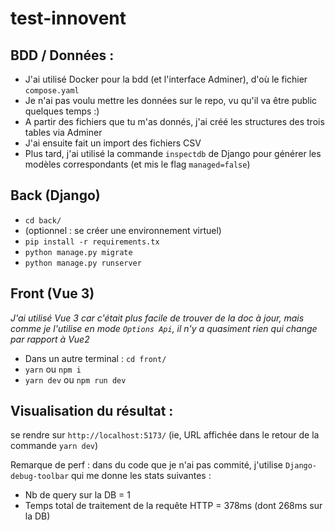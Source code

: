 # test-innovent

## BDD / Données :

- J'ai utilisé Docker pour la bdd (et l'interface Adminer), d'où le fichier `compose.yaml`
- Je n'ai pas voulu mettre les données sur le repo, vu qu'il va être public quelques temps :)
- A partir des fichiers que tu m'as donnés, j'ai créé les structures des trois tables via Adminer
- J'ai ensuite fait un import des fichiers CSV
- Plus tard, j'ai utilisé la commande `inspectdb` de Django pour générer les modèles correspondants (et mis
  le flag `managed=false`)

## Back (Django)

- `cd back/`
- (optionnel : se créer une environnement virtuel)
- `pip install -r requirements.tx`
- `python manage.py migrate`
- `python manage.py runserver`

## Front (Vue 3)

_J'ai utilisé Vue 3 car c'était plus facile de trouver de la doc à jour, mais comme je l'utilise en mode
`Options Api`, il n'y a quasiment rien qui change par rapport à Vue2_

- Dans un autre terminal : `cd front/`
- `yarn` ou `npm i`
- `yarn dev` ou `npm run dev`

## Visualisation du résultat :

se rendre sur `http://localhost:5173/` (ie, URL affichée dans le retour de la commande `yarn dev`)

Remarque de perf : dans du code que je n'ai pas commité, j'utilise `Django-debug-toolbar` qui me donne les stats suivantes :

- Nb de query sur la DB = 1
- Temps total de traitement de la requête HTTP = 378ms (dont 268ms sur la DB)
